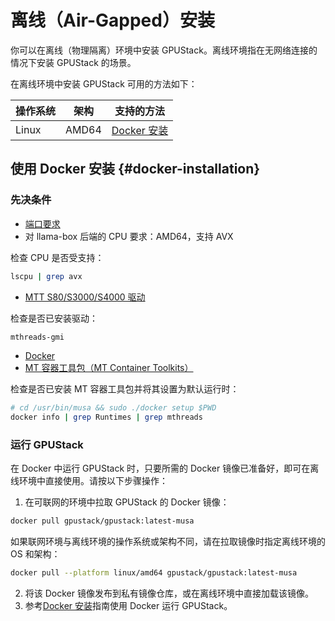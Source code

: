 # 离线（Air-Gapped）安装

你可以在离线（物理隔离）环境中安装 GPUStack。离线环境指在无网络连接的情况下安装 GPUStack 的场景。

在离线环境中安装 GPUStack 可用的方法如下：

| 操作系统 | 架构  | 支持的方法                             |
| -------- | ----- | -------------------------------------- |
| Linux    | AMD64 | [Docker 安装](#docker-installation)    |

## 使用 Docker 安装 {#docker-installation}

### 先决条件

- [端口要求](../installation-requirements.md#port-requirements)
- 对 llama-box 后端的 CPU 要求：AMD64，支持 AVX

检查 CPU 是否受支持：

```bash
lscpu | grep avx
```

- [MTT S80/S3000/S4000 驱动](https://developer.mthreads.com/sdk/download/musa)

检查是否已安装驱动：

```bash
mthreads-gmi
```

- [Docker](https://docs.docker.com/engine/install/)
- [MT 容器工具包（MT Container Toolkits）](https://developer.mthreads.com/sdk/download/CloudNative)

检查是否已安装 MT 容器工具包并将其设置为默认运行时：

```bash
# cd /usr/bin/musa && sudo ./docker setup $PWD
docker info | grep Runtimes | grep mthreads
```

### 运行 GPUStack

在 Docker 中运行 GPUStack 时，只要所需的 Docker 镜像已准备好，即可在离线环境中直接使用。请按以下步骤操作：

1. 在可联网的环境中拉取 GPUStack 的 Docker 镜像：

```bash
docker pull gpustack/gpustack:latest-musa
```

如果联网环境与离线环境的操作系统或架构不同，请在拉取镜像时指定离线环境的 OS 和架构：

```bash
docker pull --platform linux/amd64 gpustack/gpustack:latest-musa
```

2. 将该 Docker 镜像发布到私有镜像仓库，或在离线环境中直接加载该镜像。
3. 参考[Docker 安装](online-installation.md#docker-installation)指南使用 Docker 运行 GPUStack。
